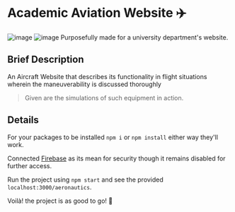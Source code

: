 # Academic Aviation Website ✈️
![image](https://user-images.githubusercontent.com/102452883/175236588-481c2117-cba0-4ffe-9dfe-aa22f2fee264.png)
![image](https://user-images.githubusercontent.com/102452883/178029178-1a1707bd-31c1-4688-9e98-a521efd20698.png)
Purposefully made for a university department's website.
## Brief Description
An Aircraft Website that describes its functionality in flight situations wherein the maneuverability is discussed thoroughly
> Given are the simulations of such equipment in action.

## Details
For your packages to be installed `npm i` or `npm install` either way they'll work.

Connected [Firebase](https://firebase.google.com/) as its mean for security though it remains disabled for further access.

Run the project using `npm start` and see the provided `localhost:3000/aeronautics`.

Voilà! the project is as good to go! 👏

